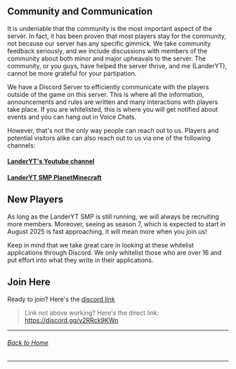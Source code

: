 ## Community and Communication

It is undeniable that the community is the most important aspect of the server. In fact, it has been proven that most players stay for the community, not because our server has any specific gimmick. We take community feedback seriously, and we include discussions with members of the community about both minor and major upheavals to the server. The community, or you guys, have helped the server thrive, and me (LanderYT), cannot be more grateful for your partipation. 

We have a Discord Server to efficiently communicate with the players outside of the game on this server. This is where all the information, announcements and rules are written and many interactions with players take place. If you are whitelisted, this is where you will get notified about events and you can hang out in Voice Chats.

However, that's not the only way people can reach out to us. Players and potential visitors alike can also reach out to us via one of the following channels:
#### [LanderYT's Youtube channel](https://youtube.com/skylanderyt)
#### [LanderYT SMP PlanetMinecraft](https://www.planetminecraft.com/server/landeryt-smp-semi-vanilla-whitelist-1-20-1-events-16-hermitcraft-like-lgbtq-friendly/)

## New Players

As long as the LanderYT SMP is still running, we will always be recruiting more members. Moreover, seeing as season 7, which is expected to start in August 2025 is fast approaching, it will mean more when you join us!

Keep in mind that we take great care in looking at these whitelist applications through Discord. We only whitelist those who are over 16 and put effort into what they write in their applications.

## Join Here

Ready to join? Here's the [discord link](https://discord.gg/v2RRck9KWn)
> Link not above working? Here's the direct link: https://discord.gg/v2RRck9KWn

------
###### [Back to Home](https://github.com/landeryt/LanderYTSMP)
------
